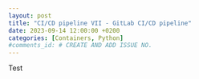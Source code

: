 ```yaml
---
layout: post
title: "CI/CD pipeline VII - GitLab CI/CD pipeline"
date: 2023-09-14 12:00:00 +0200
categories: [Containers, Python]
#comments_id: # CREATE AND ADD ISSUE NO.
---
```


Test
